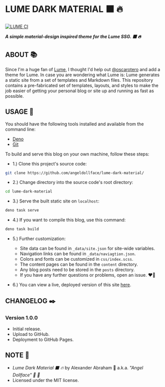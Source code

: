 # LUME DARK MATERIAL :black_large_square: :fire:

[![LUME CI](https://github.com/angeldollface/lume-dark-material/actions/workflows/main.yml/badge.svg)](https://github.com/angeldollface/lume-dark-material/actions/workflows/main.yml)

***A simple material-design inspired theme for the Lume SSG. :black_large_square: :fire:***

## ABOUT :books:

Since I'm a huge fan of [Lume](https://github.com/lumeland/lume), I thought I'd help out [@oscarotero](https://github.com/oscarotero) and add a theme for Lume. In case you are wondering what Lume is: Lume generates a static site from a set of templates and Markdown files. This repository contains a pre-fabricated set of templates, layouts, and styles to make the job easier of getting your personal blog or site up and running as fast as possible.

## USAGE :hammer:

You should have the following tools installed and available from the command line:

- [Deno](https://deno.land)
- [Git](https://git-scm.org)

To build and serve this blog on your own machine, follow these steps:

- 1.) Clone this project's source code:

```bash
git clone https://github.com/angeldollface/lume-dark-material/
```

- 2.) Change directory into the source code's root directory:

```bash
cd lume-dark-material
```

- 3.) Serve the built static site on `localhost`:

```bash
deno task serve
```

- 4.) If you want to compile this blog, use this command:

```bash
deno task build
```

- 5.) Further customization:
    - Site data can be found in `_data/site.json` for site-wide variables.
    - Navigation links can be found in `_data/naviagtion.json`.
    - Colors and fonts can be customized in `css/index.scss`.
    - The content pages can be found in the `content` directory.
    - Any blog posts need to be stored in the `posts` directory.
    - If you have any further questions or problems, open an issue. :heart_on_fire:

- 6.) You can view a live, deployed version of this site [here](https://angeldollface.art/lume-dark-material).

## CHANGELOG :black_nib:

### Version 1.0.0

- Initial release.
- Upload to GitHub.
- Deployment to GitHub Pages.

## NOTE :scroll:

- *Lume Dark Material :black_large_square: :fire:* by Alexander Abraham :black_heart: a.k.a. *"Angel Dollface" :dolls: :ribbon:*
- Licensed under the MIT license.
